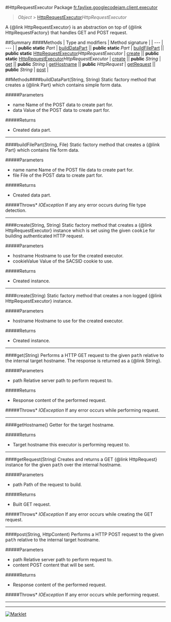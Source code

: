 #HttpRequestExecutor
Package [fr.faylixe.googlecodejam.client.executor](README.md)<br>

> *Object* > [HttpRequestExecutor](HttpRequestExecutor.md)*HttpRequestExecutor*

<p>A {@link HttpRequestExecutor} is an abstraction
 on top of {@link HttpRequestFactory} that handles
 GET and POST request.</p>

##Summary
####Methods
| Type and modifiers | Method signature |
| --- | --- |
| **public static** *Part* | [buildDataPart](#builddatapartstring-string) || **public static** *Part* | [buildFilePart](#buildfilepartstring-file) || **public static** [HttpRequestExecutor](HttpRequestExecutor.md)*HttpRequestExecutor* | [create](#createstring-string) || **public static** [HttpRequestExecutor](HttpRequestExecutor.md)*HttpRequestExecutor* | [create](#createstring) || **public** *String* | [get](#getstring) || **public** *String* | [getHostname](#gethostname) || **public** *HttpRequest* | [getRequest](#getrequeststring) || **public** *String* | [post](#poststring-httpcontent) |

##Methods####buildDataPart(String, String)
Static factory method that creates a {@link Part} which contains
 simple form data.

#####Parameters
* name Name of the POST data to create part for.
* data Value of the POST data to create part for.

#####Returns
* Created data part.

---

####buildFilePart(String, File)
Static factory method that creates a {@link Part} which contains
 file form data.

#####Parameters
* name name Name of the POST file data to create part for.
* file File of the POST data to create part for.

#####Returns
* Created data part.

#####Throws* *IOException* If any any error occurs during file type detection.

---

####create(String, String)
Static factory method that creates a {@link HttpRequestExecutor} instance
 which is set using the given <tt>cookie</tt> for building authenticated
 HTTP request.

#####Parameters
* hostname Hostname to use for the created executor.
* cookieValue Value of the SACSID cookie to use.

#####Returns
* Created instance.

---

####create(String)
Static factory method that creates a non logged
 {@link HttpRequestExecutor} instance.

#####Parameters
* hostname Hostname to use for the created executor.

#####Returns
* Created instance.

---

####get(String)
Performs a HTTP GET request to the given <tt>path</tt>
 relative to the internal target hostname. The response
 is returned as a {@link String}.

#####Parameters
* path Relative server path to perform request to.

#####Returns
* Response content of the performed request.

#####Throws* *IOException* If any error occurs while performing request.

---

####getHostname()
Getter for the target hostname.

#####Returns
* Target hostname this executor is performing request to.

---

####getRequest(String)
Creates and returns a GET {@link HttpRequest} instance
 for the given <tt>path</tt> over the internal hostname.

#####Parameters
* path Path of the request to build.

#####Returns
* Built GET request.

#####Throws* *IOException* If any error occurs while creating the GET request.

---

####post(String, HttpContent)
Performs a HTTP POST request to the given <tt>path</tt>
 relative to the internal target hostname.

#####Parameters
* path Relative server path to perform request to.
* content POST content that will be sent.

#####Returns
* Response content of the performed request.

#####Throws* *IOException* If any error occurs while performing request.

---

---

[![Marklet](https://img.shields.io/badge/Generated%20by-Marklet-green.svg)](https://github.com/Faylixe/marklet)